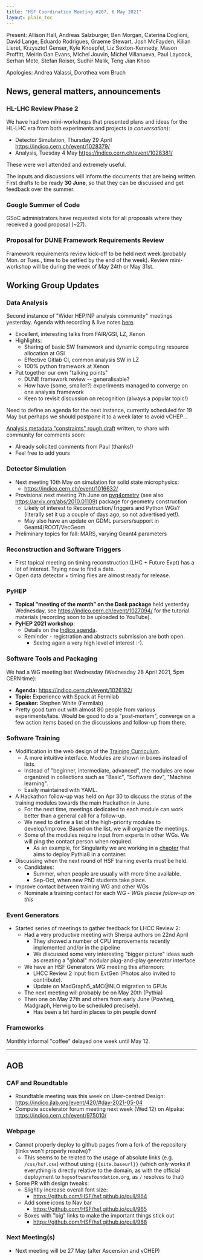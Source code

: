 ```yaml
---
title: "HSF Coordination Meeting #207, 6 May 2021"
layout: plain_toc
---
```


Present:
Allison Hall,
Andreas Salzburger,
Ben Morgan,
Caterina Doglioni,
David Lange,
Eduardo Rodrigues,
Graeme Stewart,
Josh McFayden,
Kilian Lieret,
Krzysztof Genser,
Kyle Knoepfel,
Liz Sexton-Kennedy,
Mason Proffitt,
Meirin Oan Evans,
Michel Jouvin,
Michel Villanueva,
Paul Laycock,
Serhan Mete,
Stefan Roiser,
Sudhir Malik,
Teng Jian Khoo

Apologies: Andrea Valassi, Dorothea vom Bruch
  
## News, general matters, announcements

### HL-LHC Review Phase 2

We have had two mini-workshops that presented plans and ideas for the HL-LHC era from both experiments and projects (a *conversation*):

* Detector Simulation, Thursday 29 April <https://indico.cern.ch/event/1028379/>
* Analysis, Tuesday 4 May <https://indico.cern.ch/event/1028381/>

These were well attended and extremely useful.

The inputs and discussions will inform the documents that are being written. First drafts to be ready **30 June**, so that they can be discussed and get feedback over the summer.

### Google Summer of Code

GSoC administrators have requested slots for all proposals where they received a good proposal (~27).

### Proposal for DUNE Framework Requirements Review

Framework requirements review kick-off to be held next week (probably Mon. or Tues., time to be settled by the end of the week).  Review mini-workshop will be during the week of May 24th or May 31st.

## Working Group Updates

### Data Analysis

Second instance of "Wider HEP/NP analysis community" meetings yesterday. Agenda with recording & live notes [here](https://indico.cern.ch/event/1033484/).

* Excellent, interesting talks from FAIR/GSI, LZ, Xenon
* Highlights:
    * Sharing of basic SW framework and dynamic computing resource allocation at GSI
    * Effective Gitlab CI, common analysis SW in LZ
    * 100% python framework at Xenon
* Put together our own "talking points"
    * DUNE framework review -- generalisable?
    * How have (some, smaller?) experiments managed to converge on one analysis framework
    * Keen to revisit discussion on recognition (always a popular topic!)

Need to define an agenda for the next instance, currently scheduled for 19 May but perhaps we should postpone it to a week later to avoid vCHEP...

[Analysis metadata "constraints" rough draft](https://docs.google.com/document/d/1zT5tPCtiNfuRm8ywKNbaNGvXGtCZYaO-GOj77pV2BEY/edit#) written, to share with community for comments soon:

* Already solicited comments from Paul (thanks!)
* Feel free to add yours

### Detector Simulation

- Next meeting 10th May on simulation for solid state microphysics:
    - <https://indico.cern.ch/event/1016632/>
- Provisional next meeting 7th June on [pyg4ometry](http://www.pp.rhul.ac.uk/bdsim/pyg4ometry/) (see also <https://arxiv.org/abs/2010.01109>) package for geometry construction
    - Likely of interest to Reconstruction/Triggers and Python WGs? (literally set it up a couple of days ago, so not advertised yet!).
    - May also have an update on GDML parsers/support in Geant4/ROOT/VecGeom
- Preliminary topics for fall: MARS, varying Geant4 parameters

### Reconstruction and Software Triggers

* First topical meeting on timing reconstruction (LHC + Future Expt) has a lot of interest. Trying now to find a date.
* Open data detector + timing files are almost ready for release.


### PyHEP

- **Topical “meeting of the month” on the Dask package** held yesterday Wednesday, see <https://indico.cern.ch/event/1027094/> for the tutorial materials (recording soon to be uploaded to YouTube).
- **PyHEP 2021 workshop**:
  - Details on the [Indico agenda](https://indico.cern.ch/e/PyHEP2021).
  - Reminder - registration and abstracts submission are both open.
      - Seeing again a very high level of interest :-).


### Software Tools and Packaging

We had a WG meeting last Wednesday (Wednesday 28 April 2021, 5pm CERN time):
* **Agenda:** <https://indico.cern.ch/event/1026182/>
* **Topic:** Experience with Spack at Fermilab
* **Speaker:** Stephen White (Fermilab)
* Pretty good turn out with almost 80 people from various experiments/labs. Would be good to do a "post-mortem", converge on a few action items based on the discussions and follow-up from there.

### Software Training

- Modification in the web design of the [Training Curriculum](https://hepsoftwarefoundation.org/training/curriculum.html).
    - A more intuitive interface. Modules are shown in boxes instead of lists. 
    - Instead of "beginner, intermediate, advanced", the modules are now organized in collections such as "Basic", "Software dev", "Machine learning".
    - Easily maintained with YAML.
- A Hackathon follow-up was held on Apr 30 to discuss the status of the training modules towards the main Hackathon in June.
    - For the next time, meetings dedicated to each module can work better than a general call for a follow-up. 
    - We need to define a list of the high-priority modules to develop/improve. Based on the list, we will organize the meetings.
    - Some of the modules require input from experts in other WGs. We will ping the contact person when required.
        - As an example, for Singularity we are working in a [chapter](https://hsf-training.github.io/hsf-training-singularity-webpage/03-building-containers/index.html) that aims to deploy Pythia8 in a container.
- Discussing when the next round of HSF training events must be held.
    - Candidates: 
      + Summer, when people are usually with more time available.
      + Sep-Oct, when new PhD students take place.
- Improve contact between training WG and other WGs
    - Nominate a training contact for each WG - *WGs please follow-up on this*

### Event Generators

- Started series of meetings to gather feedback for LHCC Review 2:
    - Had a very productive meeting with Sherpa authors on 22nd April
        - They showed a number of CPU improvements recently implemented and/or in the pipeline
        - We discussed some very interesting "bigger picture" ideas such as creating a "global" modular plug-and-play generator interface 
    - We have an HSF Generators WG meeting this afternoon:
        - LHCC Review 2 input from EvtGen (Photos also invited to contribute).
        - Update on MadGraph5_aMC@NLO migration to GPUs
    - The next meeting will probably be on May 20th (Pythia)
    - Then one on May 27th and others from early June (Powheg, Madgraph, Herwig to be scheduled precisely).
        - Has been a bit hard in places to pin people down!


### Frameworks

Monthly informal "coffee" delayed one week until May 12.

---

## AOB

### CAF and Roundtable

* Roundtable meeting was this week on User-centred Design: <https://indico.jlab.org/event/420/#day-2021-05-04>
* Compute accelerator forum meeting next week (Wed 12) on Alpaka: <https://indico.cern.ch/event/975010/>

### Webpage

- Cannot properly deploy to github pages from a fork of the repository (links won't properly resolve)?
    - This seems to be related to the usage of absolute links (e.g. `/css/hsf.css`) without using `{{site.baseurl}}` (which only works if everything is directly relative to the domain, as with the official deployment to `hepsoftwarefoundation.org`, as `/` resolves to that)
- Some PR with design tweaks:
    * Slightly increase overall font size:
        * <https://github.com/HSF/hsf.github.io/pull/964>
    * Add some icons to Nav bar
        * <https://github.com/HSF/hsf.github.io/pull/965>
    * Boxes with "big" links to make the important things stick out
        * <https://github.com/HSF/hsf.github.io/pull/968>

### Next Meeting(s)

- Next meeting will be 27 May (after Ascension and vCHEP)
